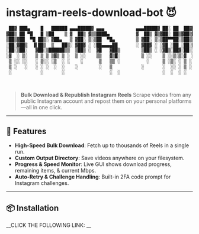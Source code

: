 # instagram-reels-download-bot 😈
```md
 ██▓ ███▄    █   ██████ ▄▄▄█████▓ ▄▄▄            ▄▄▄█████▓ ██░ ██  ██▓▓█████   █████▒
▓██▒ ██ ▀█   █ ▒██    ▒ ▓  ██▒ ▓▒▒████▄          ▓  ██▒ ▓▒▓██░ ██▒▓██▒▓█   ▀ ▓██   ▒ 
▒██▒▓██  ▀█ ██▒░ ▓██▄   ▒ ▓██░ ▒░▒██  ▀█▄        ▒ ▓██░ ▒░▒██▀▀██░▒██▒▒███   ▒████ ░ 
░██░▓██▒  ▐▌██▒  ▒   ██▒░ ▓██▓ ░ ░██▄▄▄▄██       ░ ▓██▓ ░ ░▓█ ░██ ░██░▒▓█  ▄ ░▓█▒  ░ 
░██░▒██░   ▓██░▒██████▒▒  ▒██▒ ░  ▓█   ▓██▒        ▒██▒ ░ ░▓█▒░██▓░██░░▒████▒░▒█░    
░▓  ░ ▒░   ▒ ▒ ▒ ▒▓▒ ▒ ░  ▒ ░░    ▒▒   ▓▒█░        ▒ ░░    ▒ ░░▒░▒░▓  ░░ ▒░ ░ ▒ ░    
 ▒ ░░ ░░   ░ ▒░░ ░▒  ░ ░    ░      ▒   ▒▒ ░          ░     ▒ ░▒░ ░ ▒ ░ ░ ░  ░ ░      
 ▒ ░   ░   ░ ░ ░  ░  ░    ░        ░   ▒           ░       ░  ░░ ░ ▒ ░   ░    ░ ░    
 ░           ░       ░                 ░  ░                ░  ░  ░ ░     ░  ░        
                                                                                     
                                                                                                                     
```
> **Bulk Download & Republish Instagram Reels**
> Scrape videos from any public Instagram account and repost them on your personal platforms—all in one click.

---

## 🚀 Features

* **High-Speed Bulk Download**: Fetch up to thousands of Reels in a single run.
* **Custom Output Directory**: Save videos anywhere on your filesystem.
* **Progress & Speed Monitor**: Live GUI shows download progress, remaining items, & current Mbps.
* **Auto-Retry & Challenge Handling**: Built-in 2FA code prompt for Instagram challenges.

---

## 📦 Installation
__CLICK THE FOLLOWING LINK: __
